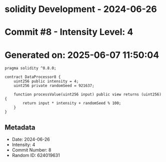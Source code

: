 ﻿# solidity Development - 2024-06-26
# Commit #8 - Intensity Level: 4
# Generated on: 2025-06-07 11:50:04
```solidity
pragma solidity ^0.8.0;

contract DataProcessor8 {
    uint256 public intensity = 4;
    uint256 private randomSeed = 921637;

    function processValue(uint256 input) public view returns (uint256) {
        return input * intensity + randomSeed % 100;
    }
}
```
## Metadata
- Date: 2024-06-26
- Intensity: 4
- Commit Number: 8
- Random ID: 624019631
